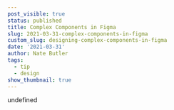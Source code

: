 ```yaml
---
post_visible: true
status: published
title: Complex Components in Figma
slug: 2021-03-31-complex-components-in-figma
custom_slug: designing-complex-components-in-figma
date: '2021-03-31'
author: Nate Butler
tags:
  - tip
  - design
show_thumbnail: true
---
```

undefined